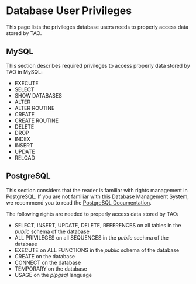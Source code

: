 <!--
parent: 'Administrator Guide'
created_at: '2012-12-28 16:23:41'
updated_at: '2013-03-05 12:14:33'
authors:
    - 'Jérôme Bogaerts'
tags:
    - 'Administrator Guide'
-->

Database User Privileges
========================

This page lists the privileges database users needs to properly access data stored by TAO.

MySQL
-----

This section describes required privileges to access properly data stored by TAO in MySQL:

-   EXECUTE
-   SELECT
-   SHOW DATABASES
-   ALTER
-   ALTER ROUTINE
-   CREATE
-   CREATE ROUTINE
-   DELETE
-   DROP
-   INDEX
-   INSERT
-   UPDATE
-   RELOAD

PostgreSQL
----------

This section considers that the reader is familiar with rights management in PostgreSQL. If you are not familiar with this Database Management System, we recommend you to read the [PostgreSQL Documentation](http://www.postgresql.org/docs/).

The following rights are needed to properly access data stored by TAO:

-   SELECT, INSERT, UPDATE, DELETE, REFERENCES on all tables in the *public* schema of the database
-   ALL PRIVILEGES on all SEQUENCES in the *public* scehma of the database
-   EXECUTE on ALL FUNCTIONS in the *public* schema of the database
-   CREATE on the database
-   CONNECT on the database
-   TEMPORARY on the database
-   USAGE on the *plpgsql* language


